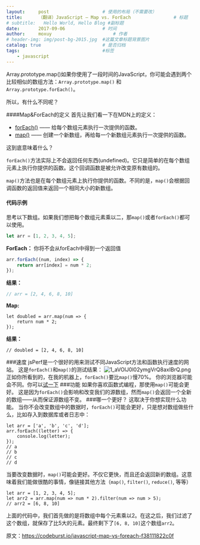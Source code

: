```yaml
---
layout:     post   				    # 使用的布局（不需要改）
title:      （翻译）JavaScript — Map vs. ForEach 				# 标题 
# subtitle:   Hello World, Hello Blog #副标题
date:       2017-09-06 				# 时间
author:     moxuy 						# 作者
# header-img: img/post-bg-2015.jpg 	#这篇文章标题背景图片
catalog: true 						# 是否归档
tags:								#标签
    - javascript
---
```


Array.prototype.map()如果你使用了一段时间的JavaScript，你可能会遇到两个比较相似的数组方法：`Array.prototype.map()` 和 `Array.prototype.forEach()`。

所以，有什么不同呢？

####Map&ForEach的定义
首先让我们看一下在MDN上的定义：
- [forEach()](https://developer.mozilla.org/en-US/docs/Web/JavaScript/Reference/Global_Objects/Array/forEach) —— 给每个数组元素执行一次提供的函数。
- [map()](https://developer.mozilla.org/en-US/docs/Web/JavaScript/Reference/Global_Objects/Array/map) —— 创建一个新数组，再给每一个新数组元素执行一次提供的函数。

这到底意味着什么？

`forEach()`方法实际上不会返回任何东西(undefined)。它只是简单的在每个数组元素上执行你提供的函数。这个回调函数是被允许改变原有数组的。

`map()`方法也是在每个数组元素上执行你提供的函数。不同的是，`map()`会根据回调函数的返回值来返回一个相同大小的新数组。

#### 代码示例
思考以下数组。如果我们想把每个数组元素乘以二，那`map()`或者`forEach()`都可以使用。

```javascript
let arr = [1, 2, 3, 4, 5];
```

**ForEach：**
你将不会从forEach中得到一个返回值
```javascript
arr.forEach((num, index) => {
    return arr[index] = num * 2;
});
```
**结果：**
```javascript
// arr = [2, 4, 6, 8, 10]
```
**Map:**
```
let doubled = arr.map(num => {
    return num * 2;
});
```
**结果：**
```
// doubled = [2, 4, 6, 8, 10]
```

###速度
jsPerf是一个很好的用来测试不同JavaScript方法和函数执行速度的网站。
这是`forEach()`和`map()`的测试结果：
![1_aVOlJ0l02ymgVrQ8axIBrQ.png](https://i.loli.net/2018/09/27/5bac72eed6cf1.png)
正如你所看到的，在我的机器上，`forEach()`要比`map()`慢70%。
你的浏览器可能会不同。你可以[试一下](https://jsperf.com/map-vs-foreach-speed-test)
###功能
如果你喜欢函数式编程，那使用`map()`可能会更好。
这是因为`forEach()`会影响和改变我们的源数组，然而`map()`会返回一个全新的数组——从而保证源数组不变。
###哪一个更好？
这取决于你想实现什么功能。
当你不会改变数组中的数据时，`forEach()`可能会更好，只是想对数组做些什么，比如存入到数据库或者日志中：
```
let arr = ['a', 'b', 'c', 'd'];
arr.forEach((letter) => {
    console.log(letter);
});
// a
// b
// c
// d
```
当要改变数据时，`map()`可能会更好。不仅它更快，而且还会返回新的数组。这意味着我们能做很酷的事情，像链接其他方法（`map()`, `filter()`, `reduce()`, 等等）
```
let arr = [1, 2, 3, 4, 5];
let arr2 = arr.map(num => num * 2).filter(num => num > 5);
// arr2 = [6, 8, 10]
```
上面的代码中，我们首先做的是将数组中每个元素乘以2。在这之后，我们过滤了这个数组，就保存了比5大的元素。最终剩下了`[6, 8, 10]`这个数组`arr2`。

原文：https://codeburst.io/javascript-map-vs-foreach-f38111822c0f